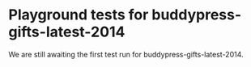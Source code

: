 # Playground tests for buddypress-gifts-latest-2014
We are still awaiting the first test run for buddypress-gifts-latest-2014.

